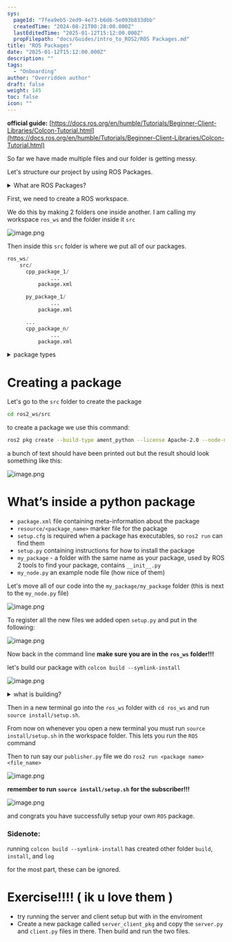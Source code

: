 ```yaml
---
sys:
  pageId: "7fea9eb5-2ed9-4e73-b6d6-5e093b833dbb"
  createdTime: "2024-08-21T00:28:00.000Z"
  lastEditedTime: "2025-01-12T15:12:00.000Z"
  propFilepath: "docs/Guides/intro_to_ROS2/ROS Packages.md"
title: "ROS Packages"
date: "2025-01-12T15:12:00.000Z"
description: ""
tags:
  - "Onboarding"
author: "Overridden author"
draft: false
weight: 145
toc: false
icon: ""
---
```


**official guide:** [https://docs.ros.org/en/humble/Tutorials/Beginner-Client-Libraries/Colcon-Tutorial.html](https://docs.ros.org/en/humble/Tutorials/Beginner-Client-Libraries/Colcon-Tutorial.html)

So far we have made multiple files and our folder is getting messy.

Let's structure our project by using ROS Packages.

<details>

<summary>What are ROS Packages?</summary>

ROS Packages are, as the name implies, packages of code that are highly sharable between ROS developers.

They consist of a folder, `package.xml` file, and source code

```python
      cpp_package_1/
		      ... imagine much code files here ..
          package.xml
```

</details>

First, we need to create a ROS workspace.

We do this by making 2 folders one inside another. I am calling my workspace `ros_ws` and the folder inside it `src`

![image.png](https://prod-files-secure.s3.us-west-2.amazonaws.com/d518164a-d88e-44d1-a4ee-3adb3bd8bce0/70706947-fd18-4537-a67b-e12946812d31/image.png?X-Amz-Algorithm=AWS4-HMAC-SHA256&X-Amz-Content-Sha256=UNSIGNED-PAYLOAD&X-Amz-Credential=ASIAZI2LB4662ECR5K55%2F20250215%2Fus-west-2%2Fs3%2Faws4_request&X-Amz-Date=20250215T060944Z&X-Amz-Expires=3600&X-Amz-Security-Token=IQoJb3JpZ2luX2VjEBYaCXVzLXdlc3QtMiJIMEYCIQCXJVCTG%2BL7oSYrLrbGn4aBdJk81CEEqTCwy0aB0qNtmgIhAJH50KmjdiASAXcqWaP7uIwPkPslbIiErkXBNcuGkDb8Kv8DCD8QABoMNjM3NDIzMTgzODA1Igylv07L7ac7Q%2B86CUcq3AMDUagY9IOc1V1Jqqgm2gBfU9GYPUT2hFnAxU812FKJNqt3tLm4plyzBAVE8CUgVO%2BmgPZaqY2M8yscNtCkfSOuXPNKFKu5lNO7iMYLIfeKzlN2MPunJ9ekZoGNjc9P07kRi6gKWTY86l41CIfHCtQ6DS1g%2BpC5tCqZl9M2QzN3%2FTSF6xNxCWDpTdr94%2FtbowQ13bmR6Mh4zZB8P2COcMk6vjt5VXeK4n3q729fe7RyHpKWEopE4%2BjMZuj8KvJeZqOlSnwQhiIpyFki1%2BWd6RSvPmOgKWR8qlPOkBGuxClmru4suytG2LSeIzcgn0BM5%2Bnzl19aNWOmlPAUhv6FjTzh6SVX%2FEN8hifNDFSRph2NRzvkN%2BNHNEVBO6cA%2FXjUUU%2ByQ6YXCH6%2F6Zp0BP59mXxLna5V%2BnG9FRTGfXdAeRglOgvcoCuooXl%2BXlLgcAVtBFzmcAewHB%2Bx825NpGCqEulEh4pYoA4jpr2TNLG%2FUEqpd%2FzSmgMq%2FLuaVKCPGP0Z8d9mYLHLCgfp4tbLs%2BU49Kt7EX2S78%2FEBG1QQ6TnoQk4rPjLhgd8taXlBHPZB%2B1Tlcj1j%2FwFhKMBBaMQf1AvOkVj3BhMJIZsnZTHDv6T5vivR7STFViYMC2pZcst8zCBzcC9BjqkAQMl%2FlcPLne3SAw1dlUKtk3oiMN319TvTqUAVbqxpr%2B%2FGh4euRxgDammADxCOJaQjS5B7rxebhv2bmf6AMWq41PAnpi3Am1nyaXbSQIlW%2F85JukmVZaEsHFCmnsOxKgF7tY3G4pCA3ZwmYrxf0RggU4Kg7awRC8VlbgSiyJXu13K9dpHLeHPbbjeI8%2BUdYAMat7qfyCQvhImiHYodydOBhlswaFq&X-Amz-Signature=c2fd34c4c7d665a1fc8477c7e9a63942fd941009c74052b9b44dcafeba2eca4e&X-Amz-SignedHeaders=host&x-id=GetObject)

Then inside this `src` folder is where we put all of our packages.

```python
ros_ws/
    src/
      cpp_package_1/
		      ...
          package.xml

      py_package_1/
		      ...
          package.xml

      ...
      cpp_package_n/
		      ...
          package.xml

```

<details>

<summary>package types</summary>

packages can be either `C++` or python.

the intern file structure is different for each but for this guide we will stick to creating python packages

</details>

# Creating a package

Let's go to the `src` folder to create the package

```bash
cd ros2_ws/src
```

to create a package we use this command:

```bash
ros2 pkg create --build-type ament_python --license Apache-2.0 --node-name my_node my_package
```

a bunch of text should have been printed out but the result should look something like this:

![image.png](https://prod-files-secure.s3.us-west-2.amazonaws.com/d518164a-d88e-44d1-a4ee-3adb3bd8bce0/e6cf1e3f-8512-4a3e-b131-079f800bf3e8/image.png?X-Amz-Algorithm=AWS4-HMAC-SHA256&X-Amz-Content-Sha256=UNSIGNED-PAYLOAD&X-Amz-Credential=ASIAZI2LB4662ECR5K55%2F20250215%2Fus-west-2%2Fs3%2Faws4_request&X-Amz-Date=20250215T060944Z&X-Amz-Expires=3600&X-Amz-Security-Token=IQoJb3JpZ2luX2VjEBYaCXVzLXdlc3QtMiJIMEYCIQCXJVCTG%2BL7oSYrLrbGn4aBdJk81CEEqTCwy0aB0qNtmgIhAJH50KmjdiASAXcqWaP7uIwPkPslbIiErkXBNcuGkDb8Kv8DCD8QABoMNjM3NDIzMTgzODA1Igylv07L7ac7Q%2B86CUcq3AMDUagY9IOc1V1Jqqgm2gBfU9GYPUT2hFnAxU812FKJNqt3tLm4plyzBAVE8CUgVO%2BmgPZaqY2M8yscNtCkfSOuXPNKFKu5lNO7iMYLIfeKzlN2MPunJ9ekZoGNjc9P07kRi6gKWTY86l41CIfHCtQ6DS1g%2BpC5tCqZl9M2QzN3%2FTSF6xNxCWDpTdr94%2FtbowQ13bmR6Mh4zZB8P2COcMk6vjt5VXeK4n3q729fe7RyHpKWEopE4%2BjMZuj8KvJeZqOlSnwQhiIpyFki1%2BWd6RSvPmOgKWR8qlPOkBGuxClmru4suytG2LSeIzcgn0BM5%2Bnzl19aNWOmlPAUhv6FjTzh6SVX%2FEN8hifNDFSRph2NRzvkN%2BNHNEVBO6cA%2FXjUUU%2ByQ6YXCH6%2F6Zp0BP59mXxLna5V%2BnG9FRTGfXdAeRglOgvcoCuooXl%2BXlLgcAVtBFzmcAewHB%2Bx825NpGCqEulEh4pYoA4jpr2TNLG%2FUEqpd%2FzSmgMq%2FLuaVKCPGP0Z8d9mYLHLCgfp4tbLs%2BU49Kt7EX2S78%2FEBG1QQ6TnoQk4rPjLhgd8taXlBHPZB%2B1Tlcj1j%2FwFhKMBBaMQf1AvOkVj3BhMJIZsnZTHDv6T5vivR7STFViYMC2pZcst8zCBzcC9BjqkAQMl%2FlcPLne3SAw1dlUKtk3oiMN319TvTqUAVbqxpr%2B%2FGh4euRxgDammADxCOJaQjS5B7rxebhv2bmf6AMWq41PAnpi3Am1nyaXbSQIlW%2F85JukmVZaEsHFCmnsOxKgF7tY3G4pCA3ZwmYrxf0RggU4Kg7awRC8VlbgSiyJXu13K9dpHLeHPbbjeI8%2BUdYAMat7qfyCQvhImiHYodydOBhlswaFq&X-Amz-Signature=e9cb3bc2b0ad0519420cba4dca58df59f822fc6f431d8aafd47d223cab4611aa&X-Amz-SignedHeaders=host&x-id=GetObject)

# What’s inside a python package

- `package.xml` file containing meta-information about the package
- `resource/<package_name>` marker file for the package
- `setup.cfg` is required when a package has executables, so `ros2 run` can find them
- `setup.py` containing instructions for how to install the package
- `my_package` - a folder with the same name as your package, used by ROS 2 tools to find your package, contains `__init__.py`
- `my_node.py` an example node file (how nice of them)

Let's move all of our code into the `my_package/my_package` folder (this is next to the `my_node.py` file)

![image.png](https://prod-files-secure.s3.us-west-2.amazonaws.com/d518164a-d88e-44d1-a4ee-3adb3bd8bce0/9ce58f11-0da9-4d3e-b86d-506a9685d378/image.png?X-Amz-Algorithm=AWS4-HMAC-SHA256&X-Amz-Content-Sha256=UNSIGNED-PAYLOAD&X-Amz-Credential=ASIAZI2LB4662ECR5K55%2F20250215%2Fus-west-2%2Fs3%2Faws4_request&X-Amz-Date=20250215T060944Z&X-Amz-Expires=3600&X-Amz-Security-Token=IQoJb3JpZ2luX2VjEBYaCXVzLXdlc3QtMiJIMEYCIQCXJVCTG%2BL7oSYrLrbGn4aBdJk81CEEqTCwy0aB0qNtmgIhAJH50KmjdiASAXcqWaP7uIwPkPslbIiErkXBNcuGkDb8Kv8DCD8QABoMNjM3NDIzMTgzODA1Igylv07L7ac7Q%2B86CUcq3AMDUagY9IOc1V1Jqqgm2gBfU9GYPUT2hFnAxU812FKJNqt3tLm4plyzBAVE8CUgVO%2BmgPZaqY2M8yscNtCkfSOuXPNKFKu5lNO7iMYLIfeKzlN2MPunJ9ekZoGNjc9P07kRi6gKWTY86l41CIfHCtQ6DS1g%2BpC5tCqZl9M2QzN3%2FTSF6xNxCWDpTdr94%2FtbowQ13bmR6Mh4zZB8P2COcMk6vjt5VXeK4n3q729fe7RyHpKWEopE4%2BjMZuj8KvJeZqOlSnwQhiIpyFki1%2BWd6RSvPmOgKWR8qlPOkBGuxClmru4suytG2LSeIzcgn0BM5%2Bnzl19aNWOmlPAUhv6FjTzh6SVX%2FEN8hifNDFSRph2NRzvkN%2BNHNEVBO6cA%2FXjUUU%2ByQ6YXCH6%2F6Zp0BP59mXxLna5V%2BnG9FRTGfXdAeRglOgvcoCuooXl%2BXlLgcAVtBFzmcAewHB%2Bx825NpGCqEulEh4pYoA4jpr2TNLG%2FUEqpd%2FzSmgMq%2FLuaVKCPGP0Z8d9mYLHLCgfp4tbLs%2BU49Kt7EX2S78%2FEBG1QQ6TnoQk4rPjLhgd8taXlBHPZB%2B1Tlcj1j%2FwFhKMBBaMQf1AvOkVj3BhMJIZsnZTHDv6T5vivR7STFViYMC2pZcst8zCBzcC9BjqkAQMl%2FlcPLne3SAw1dlUKtk3oiMN319TvTqUAVbqxpr%2B%2FGh4euRxgDammADxCOJaQjS5B7rxebhv2bmf6AMWq41PAnpi3Am1nyaXbSQIlW%2F85JukmVZaEsHFCmnsOxKgF7tY3G4pCA3ZwmYrxf0RggU4Kg7awRC8VlbgSiyJXu13K9dpHLeHPbbjeI8%2BUdYAMat7qfyCQvhImiHYodydOBhlswaFq&X-Amz-Signature=5958094206bb85df00c4daf05826b141222ad1c0292a76a71887bc692532b5b8&X-Amz-SignedHeaders=host&x-id=GetObject)

To register all the new files we added open `setup.py` and put in the following:

![image.png](https://prod-files-secure.s3.us-west-2.amazonaws.com/d518164a-d88e-44d1-a4ee-3adb3bd8bce0/1cd7c262-4cae-4496-9d75-c178537d24a2/image.png?X-Amz-Algorithm=AWS4-HMAC-SHA256&X-Amz-Content-Sha256=UNSIGNED-PAYLOAD&X-Amz-Credential=ASIAZI2LB4662ECR5K55%2F20250215%2Fus-west-2%2Fs3%2Faws4_request&X-Amz-Date=20250215T060944Z&X-Amz-Expires=3600&X-Amz-Security-Token=IQoJb3JpZ2luX2VjEBYaCXVzLXdlc3QtMiJIMEYCIQCXJVCTG%2BL7oSYrLrbGn4aBdJk81CEEqTCwy0aB0qNtmgIhAJH50KmjdiASAXcqWaP7uIwPkPslbIiErkXBNcuGkDb8Kv8DCD8QABoMNjM3NDIzMTgzODA1Igylv07L7ac7Q%2B86CUcq3AMDUagY9IOc1V1Jqqgm2gBfU9GYPUT2hFnAxU812FKJNqt3tLm4plyzBAVE8CUgVO%2BmgPZaqY2M8yscNtCkfSOuXPNKFKu5lNO7iMYLIfeKzlN2MPunJ9ekZoGNjc9P07kRi6gKWTY86l41CIfHCtQ6DS1g%2BpC5tCqZl9M2QzN3%2FTSF6xNxCWDpTdr94%2FtbowQ13bmR6Mh4zZB8P2COcMk6vjt5VXeK4n3q729fe7RyHpKWEopE4%2BjMZuj8KvJeZqOlSnwQhiIpyFki1%2BWd6RSvPmOgKWR8qlPOkBGuxClmru4suytG2LSeIzcgn0BM5%2Bnzl19aNWOmlPAUhv6FjTzh6SVX%2FEN8hifNDFSRph2NRzvkN%2BNHNEVBO6cA%2FXjUUU%2ByQ6YXCH6%2F6Zp0BP59mXxLna5V%2BnG9FRTGfXdAeRglOgvcoCuooXl%2BXlLgcAVtBFzmcAewHB%2Bx825NpGCqEulEh4pYoA4jpr2TNLG%2FUEqpd%2FzSmgMq%2FLuaVKCPGP0Z8d9mYLHLCgfp4tbLs%2BU49Kt7EX2S78%2FEBG1QQ6TnoQk4rPjLhgd8taXlBHPZB%2B1Tlcj1j%2FwFhKMBBaMQf1AvOkVj3BhMJIZsnZTHDv6T5vivR7STFViYMC2pZcst8zCBzcC9BjqkAQMl%2FlcPLne3SAw1dlUKtk3oiMN319TvTqUAVbqxpr%2B%2FGh4euRxgDammADxCOJaQjS5B7rxebhv2bmf6AMWq41PAnpi3Am1nyaXbSQIlW%2F85JukmVZaEsHFCmnsOxKgF7tY3G4pCA3ZwmYrxf0RggU4Kg7awRC8VlbgSiyJXu13K9dpHLeHPbbjeI8%2BUdYAMat7qfyCQvhImiHYodydOBhlswaFq&X-Amz-Signature=0e63ff46e4bdf65a192112818bd34cffe9d0a3c7788347c8c3895cc84c867bd7&X-Amz-SignedHeaders=host&x-id=GetObject)

Now back in the command line **make sure you are in the** **`ros_ws`** **folder!!!**

let's build our package with `colcon build --symlink-install`

![image.png](https://prod-files-secure.s3.us-west-2.amazonaws.com/d518164a-d88e-44d1-a4ee-3adb3bd8bce0/2f2a0d27-b173-48fd-b189-5f5c0ce65619/image.png?X-Amz-Algorithm=AWS4-HMAC-SHA256&X-Amz-Content-Sha256=UNSIGNED-PAYLOAD&X-Amz-Credential=ASIAZI2LB4662ECR5K55%2F20250215%2Fus-west-2%2Fs3%2Faws4_request&X-Amz-Date=20250215T060944Z&X-Amz-Expires=3600&X-Amz-Security-Token=IQoJb3JpZ2luX2VjEBYaCXVzLXdlc3QtMiJIMEYCIQCXJVCTG%2BL7oSYrLrbGn4aBdJk81CEEqTCwy0aB0qNtmgIhAJH50KmjdiASAXcqWaP7uIwPkPslbIiErkXBNcuGkDb8Kv8DCD8QABoMNjM3NDIzMTgzODA1Igylv07L7ac7Q%2B86CUcq3AMDUagY9IOc1V1Jqqgm2gBfU9GYPUT2hFnAxU812FKJNqt3tLm4plyzBAVE8CUgVO%2BmgPZaqY2M8yscNtCkfSOuXPNKFKu5lNO7iMYLIfeKzlN2MPunJ9ekZoGNjc9P07kRi6gKWTY86l41CIfHCtQ6DS1g%2BpC5tCqZl9M2QzN3%2FTSF6xNxCWDpTdr94%2FtbowQ13bmR6Mh4zZB8P2COcMk6vjt5VXeK4n3q729fe7RyHpKWEopE4%2BjMZuj8KvJeZqOlSnwQhiIpyFki1%2BWd6RSvPmOgKWR8qlPOkBGuxClmru4suytG2LSeIzcgn0BM5%2Bnzl19aNWOmlPAUhv6FjTzh6SVX%2FEN8hifNDFSRph2NRzvkN%2BNHNEVBO6cA%2FXjUUU%2ByQ6YXCH6%2F6Zp0BP59mXxLna5V%2BnG9FRTGfXdAeRglOgvcoCuooXl%2BXlLgcAVtBFzmcAewHB%2Bx825NpGCqEulEh4pYoA4jpr2TNLG%2FUEqpd%2FzSmgMq%2FLuaVKCPGP0Z8d9mYLHLCgfp4tbLs%2BU49Kt7EX2S78%2FEBG1QQ6TnoQk4rPjLhgd8taXlBHPZB%2B1Tlcj1j%2FwFhKMBBaMQf1AvOkVj3BhMJIZsnZTHDv6T5vivR7STFViYMC2pZcst8zCBzcC9BjqkAQMl%2FlcPLne3SAw1dlUKtk3oiMN319TvTqUAVbqxpr%2B%2FGh4euRxgDammADxCOJaQjS5B7rxebhv2bmf6AMWq41PAnpi3Am1nyaXbSQIlW%2F85JukmVZaEsHFCmnsOxKgF7tY3G4pCA3ZwmYrxf0RggU4Kg7awRC8VlbgSiyJXu13K9dpHLeHPbbjeI8%2BUdYAMat7qfyCQvhImiHYodydOBhlswaFq&X-Amz-Signature=87c650ad6d7a0ddf6a6061d2ef03a9940340ad2f9772e1831d90dc881bcbfab4&X-Amz-SignedHeaders=host&x-id=GetObject)

<details>

<summary>what is building?</summary>

if you are a CS major at Rose-Hulman you will learn the answer to this in CSSE132

but TLDR; is it combines all the code files into one program that can be run easily 

</details>

Then in a new terminal go into the `ros_ws` folder with `cd ros_ws` and run `source install/setup.sh`. 

From now on whenever you open a new terminal you must run `source install/setup.sh` in the workspace folder. This lets you run the `ROS` command

Then to run say our `publisher.py` file we do `ros2 run <package name> <file_name>`

![image.png](https://prod-files-secure.s3.us-west-2.amazonaws.com/d518164a-d88e-44d1-a4ee-3adb3bd8bce0/4f4b1219-3a44-4632-aa0a-ce3471699f59/image.png?X-Amz-Algorithm=AWS4-HMAC-SHA256&X-Amz-Content-Sha256=UNSIGNED-PAYLOAD&X-Amz-Credential=ASIAZI2LB4662ECR5K55%2F20250215%2Fus-west-2%2Fs3%2Faws4_request&X-Amz-Date=20250215T060944Z&X-Amz-Expires=3600&X-Amz-Security-Token=IQoJb3JpZ2luX2VjEBYaCXVzLXdlc3QtMiJIMEYCIQCXJVCTG%2BL7oSYrLrbGn4aBdJk81CEEqTCwy0aB0qNtmgIhAJH50KmjdiASAXcqWaP7uIwPkPslbIiErkXBNcuGkDb8Kv8DCD8QABoMNjM3NDIzMTgzODA1Igylv07L7ac7Q%2B86CUcq3AMDUagY9IOc1V1Jqqgm2gBfU9GYPUT2hFnAxU812FKJNqt3tLm4plyzBAVE8CUgVO%2BmgPZaqY2M8yscNtCkfSOuXPNKFKu5lNO7iMYLIfeKzlN2MPunJ9ekZoGNjc9P07kRi6gKWTY86l41CIfHCtQ6DS1g%2BpC5tCqZl9M2QzN3%2FTSF6xNxCWDpTdr94%2FtbowQ13bmR6Mh4zZB8P2COcMk6vjt5VXeK4n3q729fe7RyHpKWEopE4%2BjMZuj8KvJeZqOlSnwQhiIpyFki1%2BWd6RSvPmOgKWR8qlPOkBGuxClmru4suytG2LSeIzcgn0BM5%2Bnzl19aNWOmlPAUhv6FjTzh6SVX%2FEN8hifNDFSRph2NRzvkN%2BNHNEVBO6cA%2FXjUUU%2ByQ6YXCH6%2F6Zp0BP59mXxLna5V%2BnG9FRTGfXdAeRglOgvcoCuooXl%2BXlLgcAVtBFzmcAewHB%2Bx825NpGCqEulEh4pYoA4jpr2TNLG%2FUEqpd%2FzSmgMq%2FLuaVKCPGP0Z8d9mYLHLCgfp4tbLs%2BU49Kt7EX2S78%2FEBG1QQ6TnoQk4rPjLhgd8taXlBHPZB%2B1Tlcj1j%2FwFhKMBBaMQf1AvOkVj3BhMJIZsnZTHDv6T5vivR7STFViYMC2pZcst8zCBzcC9BjqkAQMl%2FlcPLne3SAw1dlUKtk3oiMN319TvTqUAVbqxpr%2B%2FGh4euRxgDammADxCOJaQjS5B7rxebhv2bmf6AMWq41PAnpi3Am1nyaXbSQIlW%2F85JukmVZaEsHFCmnsOxKgF7tY3G4pCA3ZwmYrxf0RggU4Kg7awRC8VlbgSiyJXu13K9dpHLeHPbbjeI8%2BUdYAMat7qfyCQvhImiHYodydOBhlswaFq&X-Amz-Signature=25146bfd3660614684502b38e746342c49bf41ef62c0c68a5dd0c2700e2e7a77&X-Amz-SignedHeaders=host&x-id=GetObject)

**remember to run** **`source install/setup.sh`** **for the subscriber!!!**

![image.png](https://prod-files-secure.s3.us-west-2.amazonaws.com/d518164a-d88e-44d1-a4ee-3adb3bd8bce0/02121119-dad4-49ec-8356-c956108b4243/image.png?X-Amz-Algorithm=AWS4-HMAC-SHA256&X-Amz-Content-Sha256=UNSIGNED-PAYLOAD&X-Amz-Credential=ASIAZI2LB4662ECR5K55%2F20250215%2Fus-west-2%2Fs3%2Faws4_request&X-Amz-Date=20250215T060944Z&X-Amz-Expires=3600&X-Amz-Security-Token=IQoJb3JpZ2luX2VjEBYaCXVzLXdlc3QtMiJIMEYCIQCXJVCTG%2BL7oSYrLrbGn4aBdJk81CEEqTCwy0aB0qNtmgIhAJH50KmjdiASAXcqWaP7uIwPkPslbIiErkXBNcuGkDb8Kv8DCD8QABoMNjM3NDIzMTgzODA1Igylv07L7ac7Q%2B86CUcq3AMDUagY9IOc1V1Jqqgm2gBfU9GYPUT2hFnAxU812FKJNqt3tLm4plyzBAVE8CUgVO%2BmgPZaqY2M8yscNtCkfSOuXPNKFKu5lNO7iMYLIfeKzlN2MPunJ9ekZoGNjc9P07kRi6gKWTY86l41CIfHCtQ6DS1g%2BpC5tCqZl9M2QzN3%2FTSF6xNxCWDpTdr94%2FtbowQ13bmR6Mh4zZB8P2COcMk6vjt5VXeK4n3q729fe7RyHpKWEopE4%2BjMZuj8KvJeZqOlSnwQhiIpyFki1%2BWd6RSvPmOgKWR8qlPOkBGuxClmru4suytG2LSeIzcgn0BM5%2Bnzl19aNWOmlPAUhv6FjTzh6SVX%2FEN8hifNDFSRph2NRzvkN%2BNHNEVBO6cA%2FXjUUU%2ByQ6YXCH6%2F6Zp0BP59mXxLna5V%2BnG9FRTGfXdAeRglOgvcoCuooXl%2BXlLgcAVtBFzmcAewHB%2Bx825NpGCqEulEh4pYoA4jpr2TNLG%2FUEqpd%2FzSmgMq%2FLuaVKCPGP0Z8d9mYLHLCgfp4tbLs%2BU49Kt7EX2S78%2FEBG1QQ6TnoQk4rPjLhgd8taXlBHPZB%2B1Tlcj1j%2FwFhKMBBaMQf1AvOkVj3BhMJIZsnZTHDv6T5vivR7STFViYMC2pZcst8zCBzcC9BjqkAQMl%2FlcPLne3SAw1dlUKtk3oiMN319TvTqUAVbqxpr%2B%2FGh4euRxgDammADxCOJaQjS5B7rxebhv2bmf6AMWq41PAnpi3Am1nyaXbSQIlW%2F85JukmVZaEsHFCmnsOxKgF7tY3G4pCA3ZwmYrxf0RggU4Kg7awRC8VlbgSiyJXu13K9dpHLeHPbbjeI8%2BUdYAMat7qfyCQvhImiHYodydOBhlswaFq&X-Amz-Signature=600bc90fb6789a4f9dc01314a8931ad331ade79f1ecf664cf48b112eddd5174e&X-Amz-SignedHeaders=host&x-id=GetObject)

and congrats you have successfully setup your own `ROS` package.

### Sidenote:

running `colcon build --symlink-install` has created other folder `build`, `install`, and `log`

for the most part, these can be ignored.

# Exercise!!!! ( ik u love them )

- try running the server and client setup but with in the enviroment
- Create a new package called `server_client_pkg` and copy the `server.py` and `client.py` files in there. Then build and run the two files.
